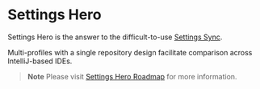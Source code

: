 # Settings Hero

<!-- Plugin description -->

Settings Hero is the answer to the difficult-to-use [Settings Sync](https://www.jetbrains.com/help/idea/sharing-your-ide-settings.html#IDE_settings_sync).

Multi-profiles with a single repository design facilitate comparison across IntelliJ-based IDEs.

> **Note**
> Please visit [Settings Hero Roadmap](https://github.com/users/Omico/projects/2) for more information.

<!-- Plugin description end -->

